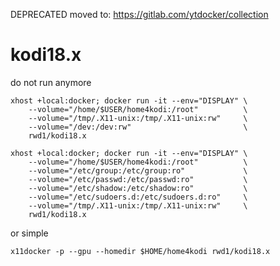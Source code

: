 DEPRECATED moved to: https://gitlab.com/ytdocker/collection

# kodi18.x

do not run anymore

```
xhost +local:docker; docker run -it --env="DISPLAY" \
	--volume="/home/$USER/home4kodi:/root"          \
	--volume="/tmp/.X11-unix:/tmp/.X11-unix:rw"     \
	--volume="/dev:/dev:rw"                         \
	rwd1/kodi18.x
```
```
xhost +local:docker; docker run -it --env="DISPLAY" \
	--volume="/home/$USER/home4kodi:/root"          \
	--volume="/etc/group:/etc/group:ro"             \
	--volume="/etc/passwd:/etc/passwd:ro"           \
	--volume="/etc/shadow:/etc/shadow:ro"           \
	--volume="/etc/sudoers.d:/etc/sudoers.d:ro"     \
	--volume="/tmp/.X11-unix:/tmp/.X11-unix:rw"     \
	rwd1/kodi18.x
```
or simple
```
x11docker -p --gpu --homedir $HOME/home4kodi rwd1/kodi18.x
```

